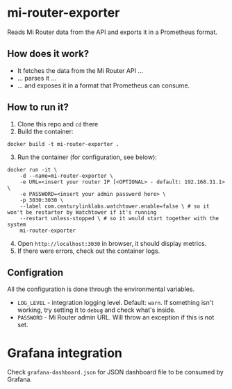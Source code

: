# mi-router-exporter

Reads Mi Router data from the API and exports it in a Prometheus format.

## How does it work?
- It fetches the data from the Mi Router API ...
- ... parses it ...
- ... and exposes it in a format that Prometheus can consume.

## How to run it?
1. Clone this repo and `cd` there
2. Build the container:

```
docker build -t mi-router-exporter .
```

3. Run the container (for configuration, see below):

```
docker run -it \
    -d --name=mi-router-exporter \
    -e URL=<insert your router IP [<OPTIONAL> - default: 192.168.31.1> \
    -e PASSWORD=<insert your admin password here> \
    -p 3030:3030 \
    --label com.centurylinklabs.watchtower.enable=false \ # so it won't be restarter by Watchtower if it's running
    --restart unless-stopped \ # so it would start together with the system
    mi-router-exporter
```

4. Open `http://localhost:3030` in browser, it should display metrics.
5. If there were errors, check out the container logs.


## Configration

All the configuration is done through the environmental variables.
- `LOG_LEVEL` - integration logging level. Default: `warn`. If something isn't working, try setting it to `debug` and check what's inside.
- `PASSWORD` - Mi Router admin URL. Will throw an exception if this is not set.

# Grafana integration

Check `grafana-dashboard.json` for JSON dashboard file to be consumed by Grafana.
